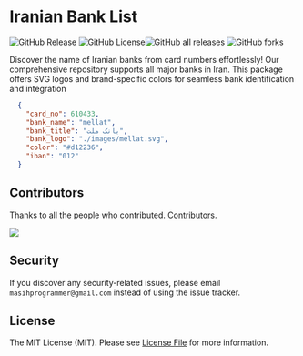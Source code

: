 # Iranian Bank List
![GitHub Release](https://img.shields.io/github/v/release/masihgh/iranian-bank-list) ![GitHub License](https://img.shields.io/github/license/masihgh/iranian-bank-list)![GitHub all releases](https://img.shields.io/github/downloads/masihgh/iranian-bank-list/total) ![GitHub forks](https://img.shields.io/github/forks/masihgh/iranian-bank-list) 


Discover the name of Iranian banks from card numbers effortlessly! Our comprehensive repository supports all major banks in Iran. This package offers SVG logos and brand-specific colors for seamless bank identification and integration

```json
  {
    "card_no": 610433,
    "bank_name": "mellat",
    "bank_title": "بانک ملت",
    "bank_logo": "./images/mellat.svg",
    "color": "#d12236",
    "iban": "012"
  }
```
## Contributors

Thanks to all the people who contributed. [Contributors](https://github.com/masihgh/iranian-bank-list/graphs/contributors).

<a href="https://github.com/masihgh/iranian-bank-list/graphs/contributors"><img src="https://opencollective.com/iranian-bank-list/contributors.svg?width=890&button=false" /></a>

<a name="security"></a>
## Security

If you discover any security-related issues, please email `masihprogrammer@gmail.com` instead of using the issue tracker.

<a name="license"></a>
## License

The MIT License (MIT). Please see [License File](https://github.com/masihgh/iranian-bank-list/blob/1.x/LICENSE) for more information.